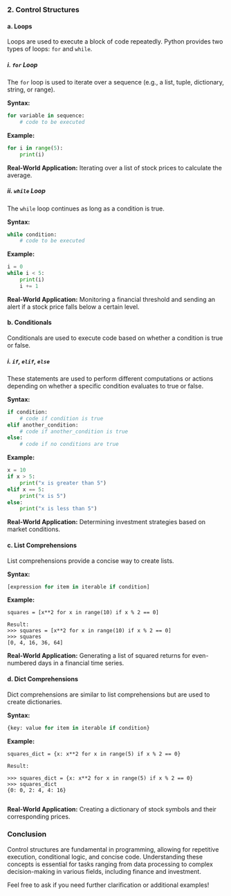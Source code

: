 
### 2. **Control Structures**

#### a. Loops
Loops are used to execute a block of code repeatedly. Python provides two types of loops: `for` and `while`.

##### i. `for` Loop
The `for` loop is used to iterate over a sequence (e.g., a list, tuple, dictionary, string, or range).

**Syntax:**
```python
for variable in sequence:
    # code to be executed
```

**Example:**
```python
for i in range(5):
    print(i)
```

**Real-World Application:**
Iterating over a list of stock prices to calculate the average.

##### ii. `while` Loop
The `while` loop continues as long as a condition is true.

**Syntax:**
```python
while condition:
    # code to be executed
```

**Example:**
```python
i = 0
while i < 5:
    print(i)
    i += 1
```

**Real-World Application:**
Monitoring a financial threshold and sending an alert if a stock price falls below a certain level.

#### b. Conditionals
Conditionals are used to execute code based on whether a condition is true or false.

##### i. `if`, `elif`, `else`
These statements are used to perform different computations or actions depending on whether a specific condition evaluates to true or false.

**Syntax:**
```python
if condition:
    # code if condition is true
elif another_condition:
    # code if another_condition is true
else:
    # code if no conditions are true
```

**Example:**
```python
x = 10
if x > 5:
    print("x is greater than 5")
elif x == 5:
    print("x is 5")
else:
    print("x is less than 5")
```

**Real-World Application:**
Determining investment strategies based on market conditions.

#### c. List Comprehensions
List comprehensions provide a concise way to create lists.

**Syntax:**
```python
[expression for item in iterable if condition]
```

**Example:**
```
squares = [x**2 for x in range(10) if x % 2 == 0]

Result: 
>>> squares = [x**2 for x in range(10) if x % 2 == 0]
>>> squares
[0, 4, 16, 36, 64]
```

**Real-World Application:**
Generating a list of squared returns for even-numbered days in a financial time series.

#### d. Dict Comprehensions
Dict comprehensions are similar to list comprehensions but are used to create dictionaries.

**Syntax:**
```python
{key: value for item in iterable if condition}
```

**Example:**
```
squares_dict = {x: x**2 for x in range(5) if x % 2 == 0}

Result:

>>> squares_dict = {x: x**2 for x in range(5) if x % 2 == 0}
>>> squares_dict
{0: 0, 2: 4, 4: 16}


```

**Real-World Application:**
Creating a dictionary of stock symbols and their corresponding prices.

### Conclusion
Control structures are fundamental in programming, allowing for repetitive execution, conditional logic, and concise code. Understanding these concepts is essential for tasks ranging from data processing to complex decision-making in various fields, including finance and investment.

Feel free to ask if you need further clarification or additional examples!